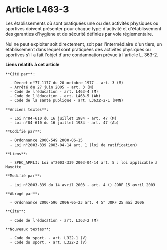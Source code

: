 # Article L463-3

Les établissements où sont pratiquées une ou des activités physiques ou sportives doivent présenter pour chaque type
d'activité et d'établissement des garanties d'hygiène et de sécurité définies par voie réglementaire.

Nul ne peut exploiter soit directement, soit par l'intermédiaire d'un tiers, un établissement dans lequel sont pratiquées des
activités physiques ou sportives s'il a fait l'objet d'une condamnation prévue à l'article L. 363-2.

**Liens relatifs à cet article**

	**Cité par**:

	  - Décret n°77-1177 du 20 octobre 1977 - art. 3 (M)
	  - Arrêté du 27 juin 2005 - art. 3 (M)
	  - Code de l'éducation - art. L463-4 (M)
	  - Code de l'éducation - art. L463-5 (Ab)
	  - Code de la santé publique - art. L3632-2-1 (MMN)

	**Anciens textes**:

	  - Loi n°84-610 du 16 juillet 1984 - art. 47 (M)
	  - Loi n°84-610 du 16 juillet 1984 - art. 47 (Ab)

	**Codifié par**:

	  - Ordonnance 2000-549 2000-06-15
	  - Loi n°2003-339 2003-04-14 art. 1 (loi de ratification)

	**Liens**:

	  - SPEC_APPLI: Loi n°2003-339 2003-04-14 art. 5 : loi applicable à Mayotte

	**Modifié par**:

	  - Loi n°2003-339 du 14 avril 2003 - art. 4 () JORF 15 avril 2003

	**Abrogé par**:

	  - Ordonnance 2006-596 2006-05-23 art. 4 5° JORF 25 mai 2006

	**Cite**:

	  - Code de l'éducation - art. L363-2 (M)

	**Nouveaux textes**:

	  - Code du sport. - art. L322-1 (V)
	  - Code du sport. - art. L322-2 (V)
